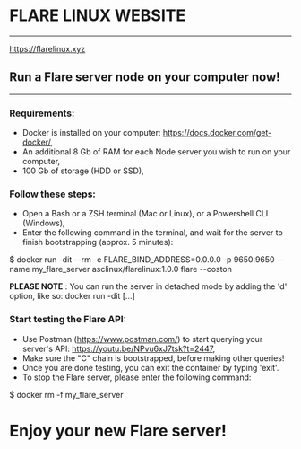 # FLARE LINUX WEBSITE
*********************

https://flarelinux.xyz

## Run a Flare server node on your computer now!
*******************************************

### Requirements:

* Docker is installed on your computer: https://docs.docker.com/get-docker/,
* An additional 8 Gb of RAM for each Node server you wish to run on your computer,
* 100 Gb of storage (HDD or SSD),

### Follow these steps:

* Open a Bash or a ZSH terminal (Mac or Linux), or a Powershell CLI (Windows),
* Enter the following command in the terminal, and wait for the server to finish bootstrapping (approx. 5 minutes):

$ docker run -dit --rm -e FLARE_BIND_ADDRESS=0.0.0.0 -p 9650:9650 --name my_flare_server asclinux/flarelinux:1.0.0 flare --coston

**PLEASE NOTE** : You can run the server in detached mode by adding the 'd' option, like so: docker run -dit [...]

### Start testing the Flare API:

* Use Postman (https://www.postman.com/) to start querying your server's API: https://youtu.be/NPvu6xJ7tsk?t=2447,
* Make sure the "C" chain is bootstrapped, before making other queries!
* Once you are done testing, you can exit the container by typing 'exit'.
* To stop the Flare server, please enter the following command:

$ docker rm -f my_flare_server

# Enjoy your new Flare server!
